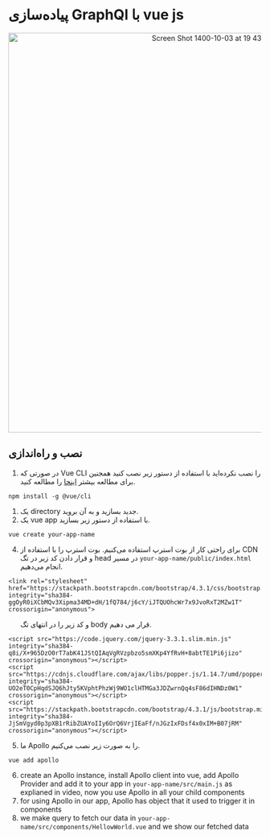 # پیاده‌سازی GraphQl با vue js
<p align="center" width="100%">
<img width="795" alt="Screen Shot 1400-10-03 at 19 43 04" src="https://user-images.githubusercontent.com/59199865/147364109-6df4c013-5f17-47b5-bb6b-203ba760d0a9.png">
</p>

## نصب و راه‌اندازی
1. در صورتی که Vue CLI را نصب نکرده‌اید با استفاده از دستور زیر نصب کنید همجنین برای مطالعه بیشتر [اینحا](https://cli.vuejs.org/guide/installation.html) را مطالعه کنید.
```
npm install -g @vue/cli
```
1. یک directory جدید بسازید و به آن بروید.
3. یک vue app با استفاده از دستور زیر بسازید.
```
vue create your-app-name
```
4. برای راحتی کار از بوت استرپ استفاده می‌کنیم. بوت استرپ را با استفاده از CDN و قرار دادن کد زیر در تگ head در مسیر `your-app-name/public/index.html` انجام می‌دهیم.
```
<link rel="stylesheet" href="https://stackpath.bootstrapcdn.com/bootstrap/4.3.1/css/bootstrap.min.css" integrity="sha384-ggOyR0iXCbMQv3Xipma34MD+dH/1fQ784/j6cY/iJTQUOhcWr7x9JvoRxT2MZw1T" crossorigin="anonymous">
```
&nbsp; &nbsp; &nbsp; و کد زیر را در انتهای تگ body قرار می دهیم.
```
<script src="https://code.jquery.com/jquery-3.3.1.slim.min.js" integrity="sha384-q8i/X+965DzO0rT7abK41JStQIAqVgRVzpbzo5smXKp4YfRvH+8abtTE1Pi6jizo" crossorigin="anonymous"></script>
<script src="https://cdnjs.cloudflare.com/ajax/libs/popper.js/1.14.7/umd/popper.min.js" integrity="sha384-UO2eT0CpHqdSJQ6hJty5KVphtPhzWj9WO1clHTMGa3JDZwrnQq4sF86dIHNDz0W1" crossorigin="anonymous"></script>
<script src="https://stackpath.bootstrapcdn.com/bootstrap/4.3.1/js/bootstrap.min.js" integrity="sha384-JjSmVgyd0p3pXB1rRibZUAYoIIy6OrQ6VrjIEaFf/nJGzIxFDsf4x0xIM+B07jRM" crossorigin="anonymous"></script>
```
5. ما Apollo را به صورت زیر نصب می‌کنیم.
```
vue add apollo
```
6. create an Apollo instance, install Apollo client into vue, add Apollo Provider and add it to your app in `your-app-name/src/main.js` as explianed in video, now you use Apollo in all your child components
7. for using Apollo in our app, Apollo has object that it used to trigger it in components
8. we make query to fetch our data in `your-app-name/src/components/HellowWorld.vue` and we show our fetched data

